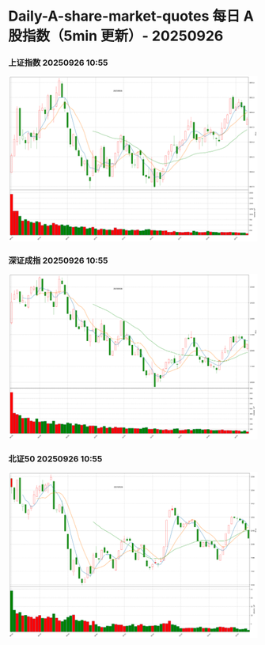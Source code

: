 
# Daily-A-share-market-quotes 每日 A 股指数（5min 更新）- 20250926

### 上证指数 20250926 10:55
![](./fig/2025/9/20250926-sh000001.png)

### 深证成指 20250926 10:55
![](./fig/2025/9/20250926-sz399001.png)

### 北证50 20250926 10:55
![](./fig/2025/9/20250926-bj899050.png)

